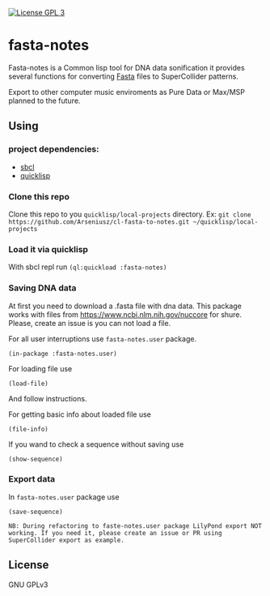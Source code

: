 [![License GPL 3](https://img.shields.io/badge/license-GPL_3-green.svg)](http://www.gnu.org/licenses/gpl-3.0.txt)

# fasta-notes

Fasta-notes is a Common lisp tool for DNA data sonification
it provides several functions for converting [Fasta](https://en.wikipedia.org/wiki/FASTA) files
to SuperCollider patterns.

Export to other computer music enviroments as Pure Data or Max/MSP planned to the future.

## Using

### project dependencies:

* [sbcl](http://www.sbcl.org)
* [quicklisp](https://www.quicklisp.org/beta/)

### Clone this repo

Clone this repo to you `quicklisp/local-projects` directory.
Ex: `git clone https://github.com/Arseniusz/cl-fasta-to-notes.git ~/quicklisp/local-projects`

### Load it via quicklisp

With sbcl repl run `(ql:quickload :fasta-notes)`

### Saving DNA data

At first you need to download a .fasta file with dna data. This package works with
files from https://www.ncbi.nlm.nih.gov/nuccore for shure. Please, create an issue
is you can not load a file.

For all user interruptions use `fasta-notes.user` package.
  ```common-lisp
  (in-package :fasta-notes.user)
  ```
For loading file use
  ```common-lisp
  (load-file)
  ```
And follow instructions.

For getting basic info about loaded file use
  ```common-lisp
  (file-info)
  ```
If you wand to check a sequence without saving use
  ```common-lisp
  (show-sequence)
  ```
### Export data
In `fasta-notes.user` package use
  ```common-lisp
  (save-sequence)
  ```
  
  `NB: During refactoring to faste-notes.user package LilyPond export NOT working. If you need it, please create an issue or PR using SuperCollider export as example.`
## License

GNU GPLv3

